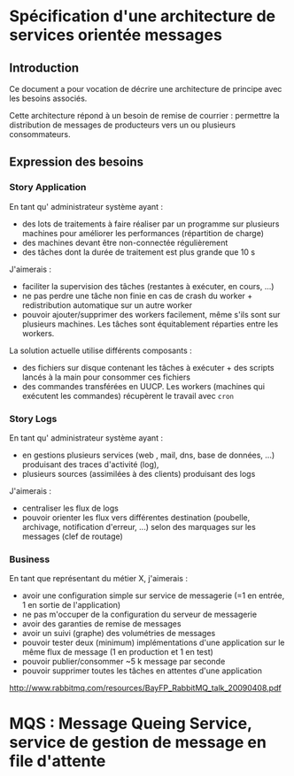 # Spécification d'une architecture de services orientée messages

## Introduction

Ce document a pour vocation de décrire une architecture de principe avec les besoins associés.

Cette architecture répond à un besoin de remise de courrier : permettre la distribution de messages de producteurs vers un ou plusieurs consommateurs.

## Expression des besoins
 
### Story Application

En tant qu' administrateur système  ayant :

* des lots de traitements à faire réaliser par un programme sur plusieurs machines pour améliorer les performances (répartition de charge)
* des machines devant être non-connectée régulièrement
* des tâches dont la durée de traitement est plus grande que 10 s

J'aimerais :

* faciliter la supervision des tâches (restantes à exécuter, en cours, ...)
* ne pas perdre une tâche non finie en cas de crash du worker + redistribution automatique sur un autre worker
* pouvoir ajouter/supprimer des workers facilement, même s'ils sont sur plusieurs machines. Les tâches sont équitablement réparties entre les workers.

La solution actuelle utilise différents composants :

* des fichiers sur disque contenant les tâches à exécuter + des scripts lancés à la main pour consommer ces fichiers
* des commandes transférées en UUCP. Les workers (machines qui exécutent les commandes) récupèrent le travail avec `cron`

### Story Logs

En tant qu' administrateur système  ayant :

* en gestions plusieurs services (web , mail, dns, base de données, ...) produisant des traces d'activité (log),
* plusieurs sources (assimilées à des clients) produisant des logs

J'aimerais :

* centraliser les flux de logs
* pouvoir orienter les flux vers différentes destination (poubelle, archivage, notification d'erreur, ...) selon des marquages sur les messages (clef de routage)

### Business

En tant que représentant du métier X, j'aimerais :

* avoir une configuration simple sur service de messagerie (=1 en entrée, 1 en sortie de l'application)
* ne pas m'occuper de la configuration du serveur de messagerie
* avoir des garanties de remise de messages
* avoir un suivi (graphe) des volumétries de messages
* pouvoir tester deux (minimum) implémentations d'une application sur le même flux de message (1 en production et 1 en test)
* pouvoir publier/consommer ~5 k message par seconde
* pouvoir supprimer toutes les tâches en attentes d'une application


 http://www.rabbitmq.com/resources/BayFP_RabbitMQ_talk_20090408.pdf
# MQS : Message Queing Service, service de gestion de message en file d'attente
